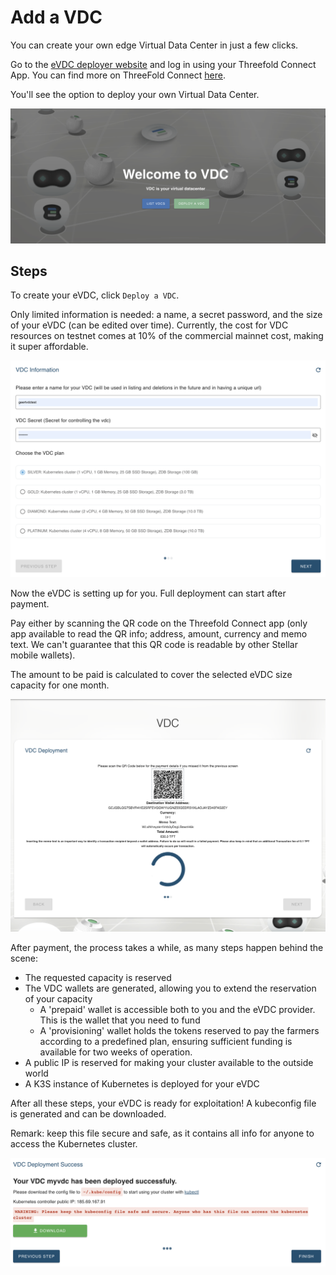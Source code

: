 # Add a VDC

You can create your own edge Virtual Data Center in just a few clicks.

Go to the [eVDC deployer website](https://vdc.testnet.grid.tf) and log in using your Threefold Connect App. 
You can find more on ThreeFold Connect [here](threefold:threefold_connect).

You'll see the option to deploy your own Virtual Data Center.

![](img/00_vdc_homepage.png ':size=600') 

## Steps

To create your eVDC, click `Deploy a VDC`.

Only limited information is needed: a name, a secret password, and the size of your eVDC (can be edited over time).  Currently, the cost for VDC resources on testnet comes at 10% of the commercial mainnet cost, making it super affordable.

![](img/01_vdc_selection.png ':size=600')

Now the eVDC is setting up for you.
Full deployment can start after payment.

Pay either by scanning the QR code on the Threefold Connect app (only app available to read the QR info; address, amount, currency and memo text. We can't guarantee that this QR code is readable by other Stellar mobile wallets). 

The amount to be paid is calculated to cover the selected eVDC size capacity for one month.

![](img/02_vdc_payment2.png ':size=600')

After payment, the process takes a while, as many steps happen behind the scene:

- The requested capacity is reserved
- The VDC wallets are generated, allowing you to extend the reservation of your capacity
  - A 'prepaid' wallet is accessible both to you and the eVDC provider. This is the wallet that you need to fund
  - A 'provisioning' wallet holds the tokens reserved to pay the farmers according to a predefined plan, ensuring sufficient funding is available for two weeks of operation.
- A public IP is reserved for making your cluster available to the outside world
- A K3S instance of Kubernetes is deployed for your eVDC

After all these steps, your eVDC is ready for exploitation!
A kubeconfig file is generated and can be downloaded.

Remark: keep this file secure and safe, as it contains all info for anyone to access the Kubernetes cluster.

![](img/08_vdc_deploy_success2.png ':size=600')
